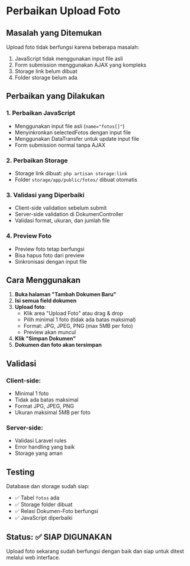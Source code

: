 # Perbaikan Upload Foto

## Masalah yang Ditemukan
Upload foto tidak berfungsi karena beberapa masalah:
1. JavaScript tidak menggunakan input file asli
2. Form submission menggunakan AJAX yang kompleks
3. Storage link belum dibuat
4. Folder storage belum ada

## Perbaikan yang Dilakukan

### 1. **Perbaikan JavaScript**
- Menggunakan input file asli (`name="fotos[]"`)
- Menyinkronkan selectedFotos dengan input file
- Menggunakan DataTransfer untuk update input file
- Form submission normal tanpa AJAX

### 2. **Perbaikan Storage**
- Storage link dibuat: `php artisan storage:link`
- Folder `storage/app/public/fotos/` dibuat otomatis

### 3. **Validasi yang Diperbaiki**
- Client-side validation sebelum submit
- Server-side validation di DokumenController
- Validasi format, ukuran, dan jumlah file

### 4. **Preview Foto**
- Preview foto tetap berfungsi
- Bisa hapus foto dari preview
- Sinkronisasi dengan input file

## Cara Menggunakan

1. **Buka halaman "Tambah Dokumen Baru"**
2. **Isi semua field dokumen**
3. **Upload foto**:
   - Klik area "Upload Foto" atau drag & drop
   - Pilih minimal 1 foto (tidak ada batas maksimal)
   - Format: JPG, JPEG, PNG (max 5MB per foto)
   - Preview akan muncul
4. **Klik "Simpan Dokumen"**
5. **Dokumen dan foto akan tersimpan**

## Validasi

### Client-side:
- Minimal 1 foto
- Tidak ada batas maksimal
- Format JPG, JPEG, PNG
- Ukuran maksimal 5MB per foto

### Server-side:
- Validasi Laravel rules
- Error handling yang baik
- Storage yang aman

## Testing

Database dan storage sudah siap:
- ✅ Tabel `fotos` ada
- ✅ Storage folder dibuat
- ✅ Relasi Dokumen-Foto berfungsi
- ✅ JavaScript diperbaiki

## Status: ✅ SIAP DIGUNAKAN

Upload foto sekarang sudah berfungsi dengan baik dan siap untuk ditest melalui web interface.
